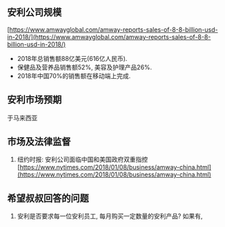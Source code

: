  ## 安利公司规模
 [https://www.amwayglobal.com/amway-reports-sales-of-8-8-billion-usd-in-2018/](https://www.amwayglobal.com/amway-reports-sales-of-8-8-billion-usd-in-2018/)
- 2018年总销售额88亿美元(616亿人民币).
- 保健品及营养品销售额52%, 美容及护理产品26%.
- 2018年中国70%的销售额在移动端上完成.


## 安利市场预期
于马来西亚


## 市场及法律监督
1. 纽约时报: 安利公司面临中国和美国政府双重指控
[https://www.nytimes.com/2018/01/08/business/amway-china.html](https://www.nytimes.com/2018/01/08/business/amway-china.html)

## 希望叔叔回答的问题
1. 安利是否要求每一位安利员工, 每月购买一定数量的安利产品? 如果有, 
<!--stackedit_data:
eyJoaXN0b3J5IjpbLTQxNjc4NjA0NCwtMTY4NDAzMzM3OF19
-->